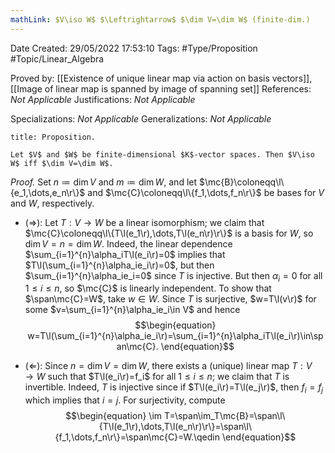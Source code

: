 ```yaml
---
mathLink: $V\iso W$ $\Leftrightarrow$ $\dim V=\dim W$ (finite-dim.)
---
```


<div class="topSpace"></div>

Date Created: 29/05/2022 17:53:10
Tags: #Type/Proposition #Topic/Linear_Algebra

Proved by: [[Existence of unique linear map via action on basis vectors]], [[Image of linear map is spanned by image of spanning set]]
References: _Not Applicable_
Justifications: _Not Applicable_

Specializations: _Not Applicable_
Generalizations: _Not Applicable_

``` ad-Proposition
title: Proposition.

Let $V$ and $W$ be finite-dimensional $K$-vector spaces. Then $V\iso W$ iff $\dim V=\dim W$.

```

<i>Proof.</i> Set $n\coloneqq\dim V$ and $m\coloneqq\dim W$, and let $\mc{B}\coloneqq\l\{e_1,\dots,e_n\r\}$ and $\mc{C}\coloneqq\l\{f_1,\dots,f_n\r\}$ be bases for $V$ and $W$, respectively.
* ($\Rightarrow$): Let $T:V\to W$ be a linear isomorphism; we claim that $\mc{C}\coloneqq\l\{T\l(e_1\r),\dots,T\l(e_n\r)\r\}$ is a basis for $W$, so $\dim V=n=\dim W$. Indeed, the linear dependence $\sum_{i=1}^{n}\alpha_iT\l(e_i\r)=0$ implies that $T\l(\sum_{i=1}^{n}\alpha_ie_i\r)=0$, but then $\sum_{i=1}^{n}\alpha_ie_i=0$ since $T$ is injective. But then $\alpha_i=0$ for all $1\leq i\leq n$, so $\mc{C}$ is linearly independent. To show that $\span\mc{C}=W$, take $w\in W$. Since $T$ is surjective, $w=T\l(v\r)$ for some $v=\sum_{i=1}^{n}\alpha_ie_i\in V$ and hence
$$\begin{equation}
    w=T\l(\sum_{i=1}^{n}\alpha_ie_i\r)=\sum_{i=1}^{n}\alpha_iT\l(e_i\r)\in\span\mc{C}.
\end{equation}$$

* ($\Leftarrow$): Since $n=\dim V=\dim W$, there exists a (unique) linear map $T:V\to W$ such that $T\l(e_i\r)=f_i$ for all $1\leq i\leq n$; we claim that $T$ is invertible. Indeed, $T$ is injective since if $T\l(e_i\r)=T\l(e_j\r)$, then $f_i=f_j$ which implies that $i=j$. For surjectivity, compute
$$\begin{equation}
    \im T=\span\im_T\mc{B}=\span\l\{T\l(e_1\r),\dots,T\l(e_n\r)\r\}=\span\l\{f_1,\dots,f_n\r\}=\span\mc{C}=W.\qedin
\end{equation}$$
